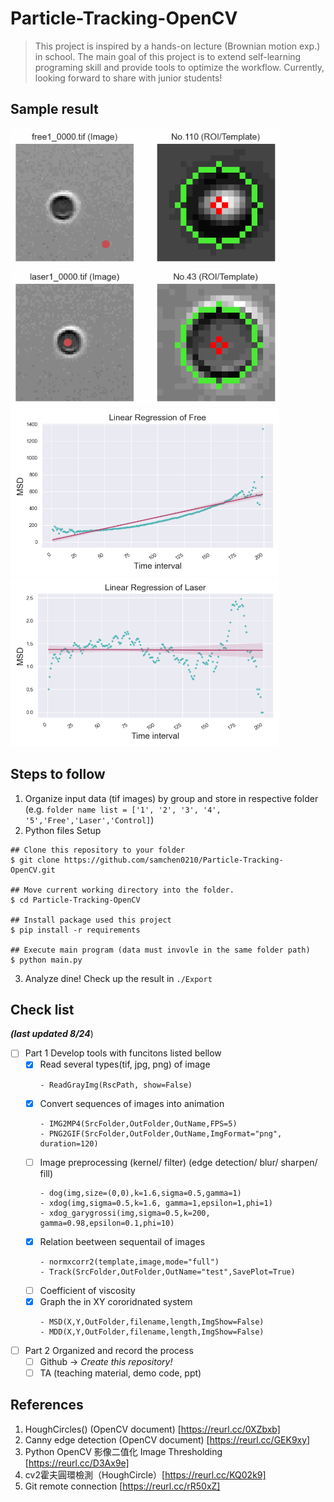# Particle-Tracking-OpenCV
> This project is inspired by a hands-on lecture (Brownian motion exp.) in school. The main goal of this project is to extend self-learning programing skill and provide tools to optimize the workflow. Currently, looking forward to share with junior students! 

## Sample result
<img src ="./Export/TrackFile/GIF/Track_Free.gif" width="430">
<img src="./Export/TrackFile/GIF/Track_Laser.gif" width="430">

<img src="./Export/TrackFile/Plot/Free.png" width="430">
<img src="./Export/TrackFile/Plot/Laser.png" width="430">


## Steps to follow
1. Organize input data (tif images) by group and store in respective folder (e.g. `folder name list = ['1', '2', '3', '4', '5','Free','Laser','Control]`) 
2. Python files Setup
```
## Clone this repository to your folder 
$ git clone https://github.com/samchen0210/Particle-Tracking-OpenCV.git

## Move current working directory into the folder.
$ cd Particle-Tracking-OpenCV

## Install package used this project 
$ pip install -r requirements

## Execute main program (data must invovle in the same folder path)
$ python main.py
```
3. Analyze dine! Check up the result in `./Export`

## Check list  
***(last updated 8/24***)
- [ ] Part 1 Develop tools with funcitons listed bellow 
  - [x] Read several types(tif, jpg, png) of image
    ```
    - ReadGrayImg(RscPath, show=False)
    ```
  - [x] Convert sequences of images into animation 
    ```
    - IMG2MP4(SrcFolder,OutFolder,OutName,FPS=5)
    - PNG2GIF(SrcFolder,OutFolder,OutName,ImgFormat="png", duration=120)
    ```
  - [ ] Image preprocessing (kernel/ filter) (edge detection/ blur/ sharpen/ fill)
    ```
    - dog(img,size=(0,0),k=1.6,sigma=0.5,gamma=1)
    - xdog(img,sigma=0.5,k=1.6, gamma=1,epsilon=1,phi=1)
    - xdog_garygrossi(img,sigma=0.5,k=200, gamma=0.98,epsilon=0.1,phi=10)
    ```
  - [x] Relation beetween sequentail of images 
    ```
    - normxcorr2(template,image,mode="full")
    - Track(SrcFolder,OutFolder,OutName="test",SavePlot=True)
    ```
  - [ ] Coefficient of viscosity
  - [x] Graph the in XY cororidnated system
    ```
    - MSD(X,Y,OutFolder,filename,length,ImgShow=False)
    - MDD(X,Y,OutFolder,filename,length,ImgShow=False)
    ```
 
- [ ] Part 2 Organized and record the process
  - [ ] Github -> *Create this repository!* 
  - [ ] TA (teaching material, demo code, ppt)

## References 
1. HoughCircles() (OpenCV document) [https://reurl.cc/0XZbxb]
2. Canny edge detection (OpenCV document) [https://reurl.cc/GEK9xy]
3. Python OpenCV 影像二值化 Image Thresholding [https://reurl.cc/D3Ax9e]
4. cv2霍夫圓環檢測（HoughCircle）[https://reurl.cc/KQ02k9]
5. Git remote connection [https://reurl.cc/rR50xZ]

